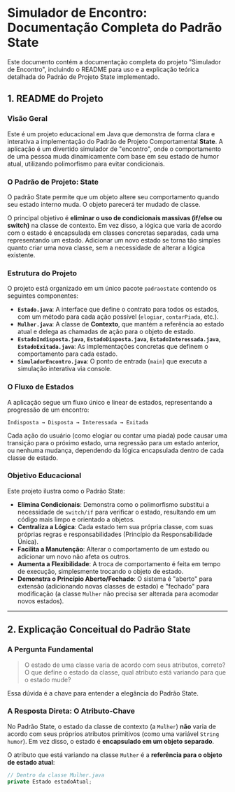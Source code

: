 # Simulador de Encontro: Documentação Completa do Padrão State

Este documento contém a documentação completa do projeto "Simulador de Encontro", incluindo o README para uso e a explicação teórica detalhada do Padrão de Projeto State implementado.

## 1. README do Projeto

### Visão Geral

Este é um projeto educacional em Java que demonstra de forma clara e interativa a implementação do Padrão de Projeto Comportamental **State**. A aplicação é um divertido simulador de "encontro", onde o comportamento de uma pessoa muda dinamicamente com base em seu estado de humor atual, utilizando polimorfismo para evitar condicionais.

### O Padrão de Projeto: State

O padrão State permite que um objeto altere seu comportamento quando seu estado interno muda. O objeto parecerá ter mudado de classe.

O principal objetivo é **eliminar o uso de condicionais massivas (if/else ou switch)** na classe de contexto. Em vez disso, a lógica que varia de acordo com o estado é encapsulada em classes concretas separadas, cada uma representando um estado. Adicionar um novo estado se torna tão simples quanto criar uma nova classe, sem a necessidade de alterar a lógica existente.

### Estrutura do Projeto

O projeto está organizado em um único pacote `padraostate` contendo os seguintes componentes:

* **`Estado.java`**: A interface que define o contrato para todos os estados, com um método para cada ação possível (`elogiar`, `contarPiada`, etc.).
* **`Mulher.java`**: A classe de **Contexto**, que mantém a referência ao estado atual e delega as chamadas de ação para o objeto de estado.
* **`EstadoIndisposta.java`**, **`EstadoDisposta.java`**, **`EstadoInteressada.java`**, **`EstadoExitada.java`**: As implementações concretas que definem o comportamento para cada estado.
* **`SimuladorEncontro.java`**: O ponto de entrada (`main`) que executa a simulação interativa via console.

### O Fluxo de Estados

A aplicação segue um fluxo único e linear de estados, representando a progressão de um encontro:

`Indisposta → Disposta → Interessada → Exitada`

Cada ação do usuário (como elogiar ou contar uma piada) pode causar uma transição para o próximo estado, uma regressão para um estado anterior, ou nenhuma mudança, dependendo da lógica encapsulada dentro de cada classe de estado.

### Objetivo Educacional

Este projeto ilustra como o Padrão State:

* **Elimina Condicionais**: Demonstra como o polimorfismo substitui a necessidade de `switch/if` para verificar o estado, resultando em um código mais limpo e orientado a objetos.
* **Centraliza a Lógica**: Cada estado tem sua própria classe, com suas próprias regras e responsabilidades (Princípio da Responsabilidade Única).
* **Facilita a Manutenção**: Alterar o comportamento de um estado ou adicionar um novo não afeta os outros.
* **Aumenta a Flexibilidade**: A troca de comportamento é feita em tempo de execução, simplesmente trocando o objeto de estado.
* **Demonstra o Princípio Aberto/Fechado**: O sistema é "aberto" para extensão (adicionando novas classes de estado) e "fechado" para modificação (a classe `Mulher` não precisa ser alterada para acomodar novos estados).

---

## 2. Explicação Conceitual do Padrão State

### A Pergunta Fundamental

> O estado de uma classe varia de acordo com seus atributos, correto? O que define o estado da classe, qual atributo está variando para que o estado mude?

Essa dúvida é a chave para entender a elegância do Padrão State.

### A Resposta Direta: O Atributo-Chave

No Padrão State, o estado da classe de contexto (a `Mulher`) **não** varia de acordo com seus próprios atributos primitivos (como uma variável `String humor`). Em vez disso, o estado é **encapsulado em um objeto separado**.

O atributo que está variando na classe `Mulher` é a **referência para o objeto de estado atual**:

```java
// Dentro da classe Mulher.java
private Estado estadoAtual;

